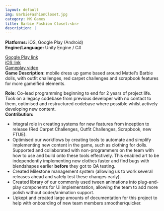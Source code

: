 ```yaml
---
layout: default
img: BarbieFashionCloset.jpg
category: MK Games
title: Barbie Fashion Closet:<br>
description: |
---
```

**Platforms:** iOS, Google Play (Android) <br>
**Engine/Language:** Unity Engine / C# <br>

<a href="https://play.google.com/store/apps/details?id=com.mattel.barbiesparkleblastkids&hl=en_AU">Google Play link</a> <br>
<a href="https://apps.apple.com/us/app/barbie-fashion-closet/id1246820069">iOS link</a> <br>
<a href="https://www.youtube.com/watch?v=v0Bw7X6YlIs&ab_channel=Barbie">Gameplay video</a> <br>
**Game Description:** mobile dress up game based around Mattel's Barbie dolls, with outfit challenges, red carpet challenges and scrapbook features for more gameified elements. <br> 

**Role:** Co-lead programming beginning to end for 2 years of project life. <br>
Took on a legacy codebase from previous developer with no contact to them, optimised and restructured codebase where possible whilst actively developing new content. <br>
**Contribution:** 
- Integral role in creating systems for new features from inception to release (Red Carpet Challenges, Outfit Challenges, Scrapbook, new FTUE). <br>
- Optimised our workflows by creating tools to automate and simplify implementing new content in the game, such as clothing for dolls. Supported and collaborated with non-programmers on the team with how to use and build onto these tools effectively. This enabled art to be independently implementing new clothes faster and find bugs with blendshapes earlier **before** they got to QA testing. <br>
- Created Milestone management system (allowing us to work several releases ahead and safely test these changes early). <br>
- Created library of our commonly used tween animations into plug-and-play components for UI implementation, allowing the team to add more polish without coder/animation support. <br>
- Upkept and created large amounts of documentation for this project to help with onboarding of new team members smoother/quicker. <br>
